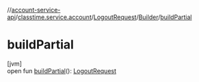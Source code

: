 //[account-service-api](../../../../index.md)/[classtime.service.account](../../index.md)/[LogoutRequest](../index.md)/[Builder](index.md)/[buildPartial](build-partial.md)

# buildPartial

[jvm]\
open fun [buildPartial](build-partial.md)(): [LogoutRequest](../index.md)
